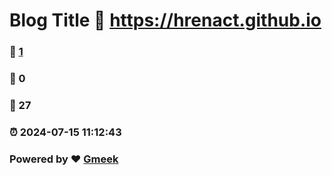 # Blog Title :link: https://hrenact.github.io 
### :page_facing_up: [1](https://hrenact.github.io/tag.html) 
### :speech_balloon: 0 
### :hibiscus: 27 
### :alarm_clock: 2024-07-15 11:12:43 
### Powered by :heart: [Gmeek](https://github.com/Meekdai/Gmeek)
